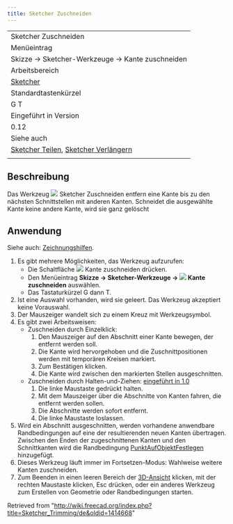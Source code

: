```yaml
---
title: Sketcher Zuschneiden
---
```


|                                                                                                                            |
| -------------------------------------------------------------------------------------------------------------------------- |
| Sketcher Zuschneiden                                                                                                       |
| Menüeintrag                                                                                                                |
| Skizze → Sketcher-Werkzeuge → Kante zuschneiden                                                                            |
| Arbeitsbereich                                                                                                             |
| [Sketcher](/Sketcher_Workbench/de "Sketcher Workbench/de")                                                                 |
| Standardtastenkürzel                                                                                                       |
| G T                                                                                                                        |
| Eingeführt in Version                                                                                                      |
| 0.12                                                                                                                       |
| Siehe auch                                                                                                                 |
| [Sketcher Teilen](/Sketcher_Split/de "Sketcher Split/de"), [Sketcher Verlängern](/Sketcher_Extend/de "Sketcher Extend/de") |
|                                                                                                                            |

## Beschreibung

Das Werkzeug ![](/images/Sketcher_Trimming.svg) Sketcher Zuschneiden entfern eine Kante bis zu den nächsten Schnittstellen mit anderen Kanten. Schneidet die ausgewählte Kante keine andere Kante, wird sie ganz gelöscht

## Anwendung

Siehe auch: [Zeichnungshilfen](/Sketcher_Workbench/de#Zeichnungshilfen "Sketcher Workbench/de").

1. Es gibt mehrere Möglichkeiten, das Werkzeug aufzurufen:
   - Die Schaltfläche ![](/images/Sketcher_Trimming.svg) Kante zuschneiden drücken.
   - Den Menüeintrag **Skizze → Sketcher-Werkzeuge → ![](/images/Sketcher_Trimming.svg) Kante zuschneiden** auswählen.
   - Das Tastaturkürzel G dann T.
2. Ist eine Auswahl vorhanden, wird sie geleert. Das Werkzeug akzeptiert keine Vorauswahl.
3. Der Mauszeiger wandelt sich zu einem Kreuz mit Werkzeugsymbol.
4. Es gibt zwei Arbeitsweisen:
   - Zuschneiden durch Einzelklick:
     1. Den Mauszeiger auf den Abschnitt einer Kante bewegen, der entfernt werden soll.
     2. Die Kante wird hervorgehoben und die Zuschnittpositionen werden mit temporären Kreisen markiert.
     3. Zum Bestätigen klicken.
     4. Die Kante wird zwischen den markierten Stellen ausgeschnitten.
   - Zuschneiden durch Halten-und-Ziehen: [eingeführt in 1.0](/Release_notes_1.0/de "Release notes 1.0/de")
     1. Die linke Maustaste gedrückt halten.
     2. Mit dem Mauszeiger über die Abschnitte von Kanten fahren, die entfernt werden sollen.
     3. Die Abschnitte werden sofort entfernt.
     4. Die linke Maustaste loslassen.
5. Wird ein Abschnitt ausgeschnitten, werden vorhandene anwendbare Randbedingungen auf eine der resultierenden neuen Kanten übertragen. Zwischen den Enden der zugeschnittenen Kanten und den Schnittkanten wird die Randbedingung [PunktAufObjektFestlegen](/Sketcher_ConstrainPointOnObject/de "Sketcher ConstrainPointOnObject/de") hinzugefügt.
6. Dieses Werkzeug läuft immer im Fortsetzen-Modus: Wahlweise weitere Kanten zuschneiden.
7. Zum Beenden in einen leeren Bereich der [3D-Ansicht](/3D_view/de "3D view/de") klicken, mit der rechten Maustaste klicken, Esc drücken, oder ein anderes Werkzeug zum Erstellen von Geometrie oder Randbedingungen starten.

Retrieved from "<http://wiki.freecad.org/index.php?title=Sketcher_Trimming/de&oldid=1414668>"
